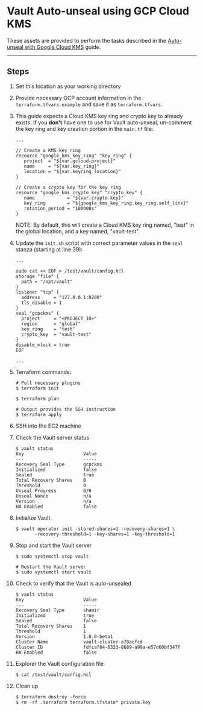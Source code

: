# Vault Auto-unseal using GCP Cloud KMS

These assets are provided to perform the tasks described in the [Auto-unseal with Google Cloud
KMS](https://www.vaultproject.io/guides/operations/autounseal-gcp-kms.html) guide.

---

## Steps

1. Set this location as your working directory

1. Provide necessary GCP account information in the `terraform.tfvars.example` and save it as `terraform.tfvars`.

1. This guide expects a Cloud KMS key ring and crypto key to already exists. If you **don't** have one to use for Vault auto-unseal, un-comment the key ring and key creation portion in the `main.tf` file:

    ```plaintext
    ...

    // Create a KMS key ring
    resource "google_kms_key_ring" "key_ring" {
       project  = "${var.gcloud-project}"
       name     = "${var.key_ring}"
       location = "${var.keyring_location}"
    }

    // Create a crypto key for the key ring
    resource "google_kms_crypto_key" "crypto_key" {
       name            = "${var.crypto-key}"
       key_ring        = "${google_kms_key_ring.key_ring.self_link}"
       rotation_period = "100000s"
    }
    ```

    NOTE: By default, this will create a Cloud KMS key ring named, "test" in the global location, and a key named, "vault-test".

1. Update the `init.sh` script with correct parameter values in the `seal` stanza (starting at line 39):

    ```plaintext
    ...

    sudo cat << EOF > /test/vault/config.hcl
    storage "file" {
      path = "/opt/vault"
    }
    listener "tcp" {
      address     = "127.0.0.1:8200"
      tls_disable = 1
    }
    seal "gcpckms" {
      project     = "<PROJECT_ID>"
      region      = "global"
      key_ring    = "test"
      crypto_key  = "vault-test"
    }
    disable_mlock = true
    EOF

    ...
    ```

1. Terraform commands:

    ```shell
    # Pull necessary plugins
    $ terraform init

    $ terraform plan

    # Output provides the SSH instruction
    $ terraform apply
    ```

1. SSH into the EC2 machine

1. Check the Vault server status

    ```plaintext
    $ vault status
    Key                      Value
    ---                      -----
    Recovery Seal Type       gcpckms
    Initialized              false
    Sealed                   true
    Total Recovery Shares    0
    Threshold                0
    Unseal Progress          0/0
    Unseal Nonce             n/a
    Version                  n/a
    HA Enabled               false
    ```

1. Initialize Vault

    ```plaintext
    $ vault operator init -stored-shares=1 -recovery-shares=1 \
           -recovery-threshold=1 -key-shares=1 -key-threshold=1
    ```

1. Stop and start the Vault server

    ```shell
    $ sudo systemctl stop vault

    # Restart the Vault server
    $ sudo systemctl start vault
    ```

1. Check to verify that the Vault is auto-unsealed

    ```plaintext
    $ vault status
    Key                      Value
    ---                      -----
    Recovery Seal Type       shamir
    Initialized              true
    Sealed                   false
    Total Recovery Shares    1
    Threshold                1
    Version                  1.0.0-beta1
    Cluster Name             vault-cluster-a78acfcd
    Cluster ID               fdfcaf84-6333-8689-a99a-e57d60bf347f
    HA Enabled               false
    ```

1. Explorer the Vault configuration file

    ```plaintext
    $ cat /test/vault/config.hcl
    ```

1. Clean up

    ```plaintext
    $ terraform destroy -force
    $ rm -rf .terraform terraform.tfstate* private.key
    ```

